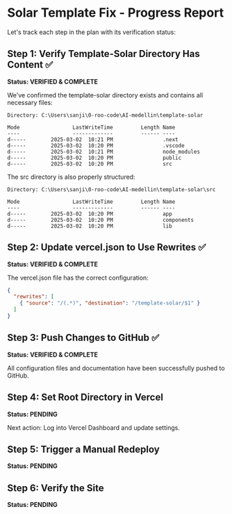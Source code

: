 # Solar Template Fix - Progress Report

Let's track each step in the plan with its verification status:

## Step 1: Verify Template-Solar Directory Has Content ✅
**Status: VERIFIED & COMPLETE**

We've confirmed the template-solar directory exists and contains all necessary files:
```
Directory: C:\Users\sanji\0-roo-code\AI-medellin\template-solar

Mode                 LastWriteTime         Length Name
----                 -------------         ------ ----
d-----        2025-03-02  10:21 PM                .next
d-----        2025-03-02  10:20 PM                .vscode
d-----        2025-03-02  10:21 PM                node_modules
d-----        2025-03-02  10:20 PM                public
d-----        2025-03-02  10:20 PM                src
```

The src directory is also properly structured:
```
Directory: C:\Users\sanji\0-roo-code\AI-medellin\template-solar\src

Mode                 LastWriteTime         Length Name
----                 -------------         ------ ----
d-----        2025-03-02  10:20 PM                app
d-----        2025-03-02  10:20 PM                components
d-----        2025-03-02  10:20 PM                lib
```

## Step 2: Update vercel.json to Use Rewrites ✅
**Status: VERIFIED & COMPLETE**

The vercel.json file has the correct configuration:
```json
{
  "rewrites": [
    { "source": "/(.*)", "destination": "/template-solar/$1" }
  ]
}
```

## Step 3: Push Changes to GitHub ✅
**Status: VERIFIED & COMPLETE**

All configuration files and documentation have been successfully pushed to GitHub.

## Step 4: Set Root Directory in Vercel
**Status: PENDING**

Next action: Log into Vercel Dashboard and update settings.

## Step 5: Trigger a Manual Redeploy
**Status: PENDING**

## Step 6: Verify the Site
**Status: PENDING**
